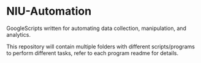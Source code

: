# NIU-Automation
GoogleScripts written for automating data collection, manipulation, and analytics.

This repository will contain multiple folders with different scripts/programs to perform different tasks, refer to each program readme for details. 
